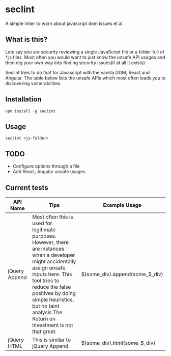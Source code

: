 # seclint
A simple linter to warn about javascript dom issues et al.

## What is this?

Lets say you are security reviewing a single JavaScript file or a folder full of *.js files.
Most often you would want to just know the unsafe API usages and then dig your own way into finding security issues(if at all it exists)

Seclint tries to do that for Javascript with the vanilla DOM, React and Angular.
The table below lists the unsafe APIs which most often leads you to discovering vulnerabilities.


## Installation

```
npm install -g seclint
```

## Usage

```
seclint <js-folder>
```

## TODO

* Configure options through a file
* Add React, Angular unsafe usages


## Current tests

| API Name | Tips | Example Usage |
|---------------|-------------------------------------------------------------------------------------------------------------------------------------------------------------------------------------------------------------------------------------------------------------------------------------------|--------------------------------|
| jQuery Append | Most often this is used for legitimate purposes. However, there are instances when a developer might accidentally assign unsafe inputs here. This tool tries to reduce the false positives by doing simple heuristics, but no taint analysis.The Return on Investment is not that great.  | $(some_div).append(some_$_div) |
| jQuery HTML | This is similar to jQuery Append  | $(some_div).html(some_$_div) |



